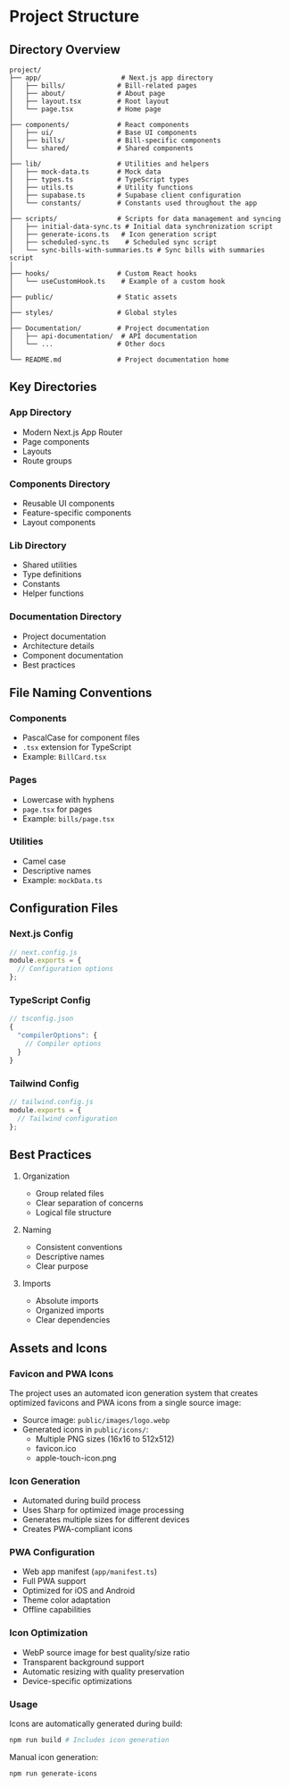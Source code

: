 # Project Structure

## Directory Overview

```
project/
├── app/                    # Next.js app directory
│   ├── bills/             # Bill-related pages
│   ├── about/             # About page
│   ├── layout.tsx         # Root layout
│   └── page.tsx           # Home page
│
├── components/            # React components
│   ├── ui/                # Base UI components
│   ├── bills/             # Bill-specific components
│   └── shared/            # Shared components
│
├── lib/                   # Utilities and helpers
│   ├── mock-data.ts       # Mock data
│   ├── types.ts           # TypeScript types
│   ├── utils.ts           # Utility functions
│   ├── supabase.ts        # Supabase client configuration
│   └── constants/         # Constants used throughout the app
│
├── scripts/               # Scripts for data management and syncing
│   ├── initial-data-sync.ts # Initial data synchronization script
│   ├── generate-icons.ts   # Icon generation script
│   ├── scheduled-sync.ts    # Scheduled sync script
│   └── sync-bills-with-summaries.ts # Sync bills with summaries script
│
├── hooks/                 # Custom React hooks
│   └── useCustomHook.ts    # Example of a custom hook
│
├── public/                # Static assets
│
├── styles/                # Global styles
│
├── Documentation/         # Project documentation
│   ├── api-documentation/  # API documentation
│   └── ...                # Other docs
│
└── README.md              # Project documentation home
```

## Key Directories

### App Directory
- Modern Next.js App Router
- Page components
- Layouts
- Route groups

### Components Directory
- Reusable UI components
- Feature-specific components
- Layout components

### Lib Directory
- Shared utilities
- Type definitions
- Constants
- Helper functions

### Documentation Directory
- Project documentation
- Architecture details
- Component documentation
- Best practices

## File Naming Conventions

### Components
- PascalCase for component files
- `.tsx` extension for TypeScript
- Example: `BillCard.tsx`

### Pages
- Lowercase with hyphens
- `page.tsx` for pages
- Example: `bills/page.tsx`

### Utilities
- Camel case
- Descriptive names
- Example: `mockData.ts`

## Configuration Files

### Next.js Config
```javascript
// next.config.js
module.exports = {
  // Configuration options
};
```

### TypeScript Config
```javascript
// tsconfig.json
{
  "compilerOptions": {
    // Compiler options
  }
}
```

### Tailwind Config
```javascript
// tailwind.config.js
module.exports = {
  // Tailwind configuration
};
```

## Best Practices

1. Organization
   - Group related files
   - Clear separation of concerns
   - Logical file structure

2. Naming
   - Consistent conventions
   - Descriptive names
   - Clear purpose

3. Imports
   - Absolute imports
   - Organized imports
   - Clear dependencies

## Assets and Icons

### Favicon and PWA Icons
The project uses an automated icon generation system that creates optimized favicons and PWA icons from a single source image:

- Source image: `public/images/logo.webp`
- Generated icons in `public/icons/`:
  - Multiple PNG sizes (16x16 to 512x512)
  - favicon.ico
  - apple-touch-icon.png

### Icon Generation
- Automated during build process
- Uses Sharp for optimized image processing
- Generates multiple sizes for different devices
- Creates PWA-compliant icons

### PWA Configuration
- Web app manifest (`app/manifest.ts`)
- Full PWA support
- Optimized for iOS and Android
- Theme color adaptation
- Offline capabilities

### Icon Optimization
- WebP source image for best quality/size ratio
- Transparent background support
- Automatic resizing with quality preservation
- Device-specific optimizations

### Usage
Icons are automatically generated during build:
```bash
npm run build # Includes icon generation
```

Manual icon generation:
```bash
npm run generate-icons
```
